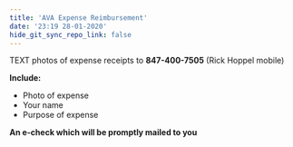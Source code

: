 ```yaml
---
title: 'AVA Expense Reimbursement'
date: '23:19 28-01-2020'
hide_git_sync_repo_link: false
---
```


TEXT photos of expense receipts to **847-400-7505** (Rick Hoppel mobile) 

**Include:**
* Photo of expense
* Your name
* Purpose of expense

**An e-check which will be promptly mailed to you**
